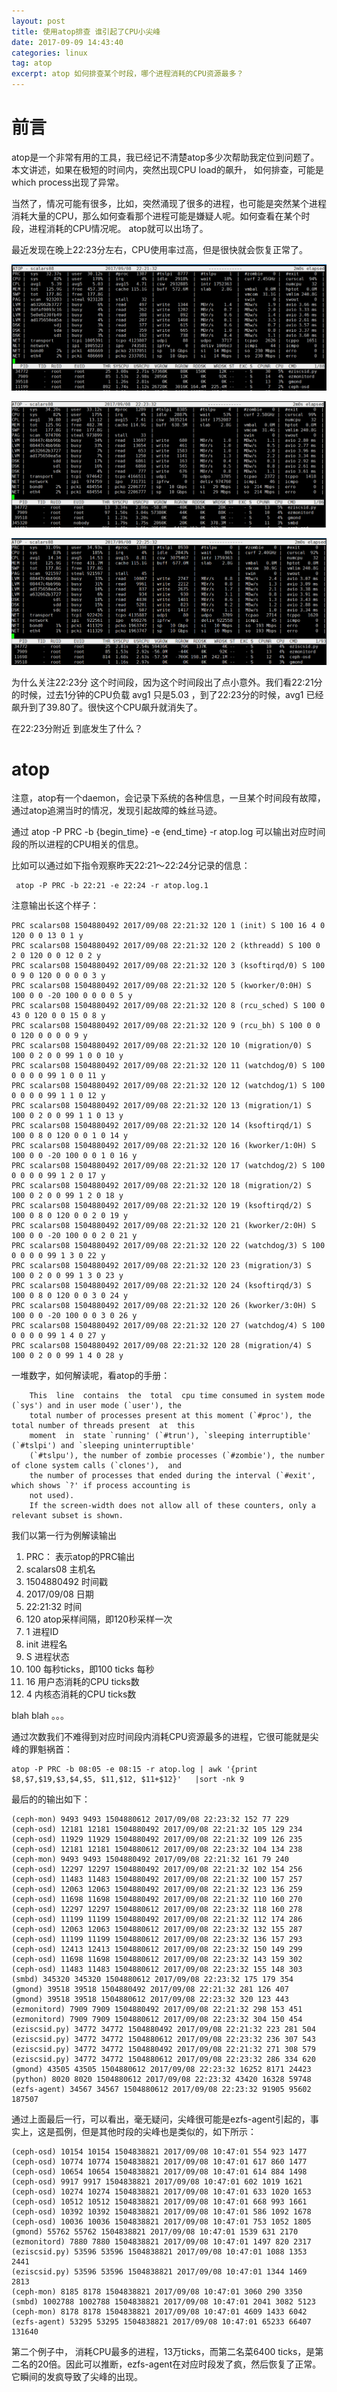 ```yaml
---
layout: post
title: 使用atop排查 谁引起了CPU小尖峰
date: 2017-09-09 14:43:40
categories: linux
tag: atop
excerpt: atop 如何排查某个时段，哪个进程消耗的CPU资源最多？
---
```


# 前言

atop是一个非常有用的工具，我已经记不清楚atop多少次帮助我定位到问题了。本文讲述，如果在极短的时间内，突然出现CPU load的飙升，
如何排查，可能是which process出现了异常。

当然了，情况可能有很多，比如，突然涌现了很多的进程，也可能是突然某个进程消耗大量的CPU，那么如何查看那个进程可能是嫌疑人呢。如何查看在某个时段，进程消耗的CPU情况呢。 atop就可以出场了。

最近发现在晚上22:23分左右，CPU使用率过高，但是很快就会恢复正常了。

![](/assets/LINUX/CPU_LOAD_PRE.png)

![](/assets/LINUX/CPU_LOAD_MID.png)

![](/assets/LINUX/CPU_LOAD_POST.png)


为什么关注22:23分 这个时间段，因为这个时间段出了点小意外。我们看22:21分的时候，过去1分钟的CPU负载 avg1 只是5.03 ，到了22:23分的时候，avg1 已经飙升到了39.80了。很快这个CPU飙升就消失了。

在22:23分附近 到底发生了什么？

# atop 

注意，atop有一个daemon，会记录下系统的各种信息，一旦某个时间段有故障，通过atop追溯当时的情况，发现引起故障的蛛丝马迹。

通过 atop -P PRC  -b {begin_time} -e {end_time} -r atop.log 可以输出对应时间段的所以进程的CPU相关的信息。

比如可以通过如下指令观察昨天22:21～22:24分记录的信息：

```
 atop -P PRC -b 22:21 -e 22:24 -r atop.log.1
```

注意输出长这个样子：

```
PRC scalars08 1504880492 2017/09/08 22:21:32 120 1 (init) S 100 16 4 0 120 0 0 13 0 1 y
PRC scalars08 1504880492 2017/09/08 22:21:32 120 2 (kthreadd) S 100 0 2 0 120 0 0 12 0 2 y
PRC scalars08 1504880492 2017/09/08 22:21:32 120 3 (ksoftirqd/0) S 100 0 9 0 120 0 0 0 0 3 y
PRC scalars08 1504880492 2017/09/08 22:21:32 120 5 (kworker/0:0H) S 100 0 0 -20 100 0 0 0 0 5 y
PRC scalars08 1504880492 2017/09/08 22:21:32 120 8 (rcu_sched) S 100 0 43 0 120 0 0 15 0 8 y
PRC scalars08 1504880492 2017/09/08 22:21:32 120 9 (rcu_bh) S 100 0 0 0 120 0 0 0 0 9 y
PRC scalars08 1504880492 2017/09/08 22:21:32 120 10 (migration/0) S 100 0 2 0 0 99 1 0 0 10 y
PRC scalars08 1504880492 2017/09/08 22:21:32 120 11 (watchdog/0) S 100 0 0 0 0 99 1 0 0 11 y
PRC scalars08 1504880492 2017/09/08 22:21:32 120 12 (watchdog/1) S 100 0 0 0 0 99 1 1 0 12 y
PRC scalars08 1504880492 2017/09/08 22:21:32 120 13 (migration/1) S 100 0 2 0 0 99 1 1 0 13 y
PRC scalars08 1504880492 2017/09/08 22:21:32 120 14 (ksoftirqd/1) S 100 0 8 0 120 0 0 1 0 14 y
PRC scalars08 1504880492 2017/09/08 22:21:32 120 16 (kworker/1:0H) S 100 0 0 -20 100 0 0 1 0 16 y
PRC scalars08 1504880492 2017/09/08 22:21:32 120 17 (watchdog/2) S 100 0 0 0 0 99 1 2 0 17 y
PRC scalars08 1504880492 2017/09/08 22:21:32 120 18 (migration/2) S 100 0 2 0 0 99 1 2 0 18 y
PRC scalars08 1504880492 2017/09/08 22:21:32 120 19 (ksoftirqd/2) S 100 0 8 0 120 0 0 2 0 19 y
PRC scalars08 1504880492 2017/09/08 22:21:32 120 21 (kworker/2:0H) S 100 0 0 -20 100 0 0 2 0 21 y
PRC scalars08 1504880492 2017/09/08 22:21:32 120 22 (watchdog/3) S 100 0 0 0 0 99 1 3 0 22 y
PRC scalars08 1504880492 2017/09/08 22:21:32 120 23 (migration/3) S 100 0 2 0 0 99 1 3 0 23 y
PRC scalars08 1504880492 2017/09/08 22:21:32 120 24 (ksoftirqd/3) S 100 0 8 0 120 0 0 3 0 24 y
PRC scalars08 1504880492 2017/09/08 22:21:32 120 26 (kworker/3:0H) S 100 0 0 -20 100 0 0 3 0 26 y
PRC scalars08 1504880492 2017/09/08 22:21:32 120 27 (watchdog/4) S 100 0 0 0 0 99 1 4 0 27 y
PRC scalars08 1504880492 2017/09/08 22:21:32 120 28 (migration/4) S 100 0 2 0 0 99 1 4 0 28 y
```

一堆数字，如何解读呢，看atop的手册：

```
    This  line  contains  the  total  cpu time consumed in system mode (`sys') and in user mode (`user'), the
    total number of processes present at this moment (`#proc'), the total number of threads present  at  this
    moment  in  state `running' (`#trun'), `sleeping interruptible' (`#tslpi') and `sleeping uninterruptible'
    (`#tslpu'), the number of zombie processes (`#zombie'), the number of clone system calls (`clones'),  and
    the number of processes that ended during the interval (`#exit', which shows `?' if process accounting is
    not used).
    If the screen-width does not allow all of these counters, only a relevant subset is shown.
```

我们以第一行为例解读输出

1. PRC： 表示atop的PRC输出
2. scalars08	     主机名
3. 1504880492     时间戳
4. 2017/09/08     日期
5. 22:21:32       时间
6. 120            atop采样间隔，即120秒采样一次
7. 1              进程ID
8. init					进程名
9. S						进程状态
10. 100           每秒ticks，即100 ticks 每秒
11. 16            用户态消耗的CPU ticks数
12. 4             内核态消耗的CPU ticks数

blah blah 。。。

通过次数我们不难得到对应时间段内消耗CPU资源最多的进程，它很可能就是尖峰的罪魁祸首：

```
atop -P PRC -b 08:05 -e 08:15 -r atop.log | awk '{print $8,$7,$19,$3,$4,$5, $11,$12, $11+$12}'   |sort -nk 9
```

最后的的输出如下：

```
(ceph-mon) 9493 9493 1504880612 2017/09/08 22:23:32 152 77 229
(ceph-osd) 12181 12181 1504880492 2017/09/08 22:21:32 105 129 234
(ceph-osd) 11929 11929 1504880492 2017/09/08 22:21:32 109 126 235
(ceph-osd) 12181 12181 1504880612 2017/09/08 22:23:32 104 134 238
(ceph-mon) 9493 9493 1504880492 2017/09/08 22:21:32 161 79 240
(ceph-osd) 12297 12297 1504880492 2017/09/08 22:21:32 102 154 256
(ceph-osd) 11483 11483 1504880492 2017/09/08 22:21:32 100 157 257
(ceph-osd) 12063 12063 1504880492 2017/09/08 22:21:32 123 136 259
(ceph-osd) 11698 11698 1504880492 2017/09/08 22:21:32 110 160 270
(ceph-osd) 12297 12297 1504880612 2017/09/08 22:23:32 118 160 278
(ceph-osd) 11199 11199 1504880492 2017/09/08 22:21:32 112 174 286
(ceph-osd) 12063 12063 1504880612 2017/09/08 22:23:32 132 155 287
(ceph-osd) 11199 11199 1504880612 2017/09/08 22:23:32 136 157 293
(ceph-osd) 12413 12413 1504880612 2017/09/08 22:23:32 150 149 299
(ceph-osd) 11698 11698 1504880612 2017/09/08 22:23:32 143 159 302
(ceph-osd) 11483 11483 1504880612 2017/09/08 22:23:32 155 148 303
(smbd) 345320 345320 1504880612 2017/09/08 22:23:32 175 179 354
(gmond) 39518 39518 1504880492 2017/09/08 22:21:32 281 126 407
(gmond) 39518 39518 1504880612 2017/09/08 22:23:32 320 123 443
(ezmonitord) 7909 7909 1504880492 2017/09/08 22:21:32 298 153 451
(ezmonitord) 7909 7909 1504880612 2017/09/08 22:23:32 304 150 454
(eziscsid.py) 34772 34772 1504880492 2017/09/08 22:21:32 223 281 504
(eziscsid.py) 34772 34772 1504880612 2017/09/08 22:23:32 236 307 543
(eziscsid.py) 34772 34772 1504880492 2017/09/08 22:21:32 271 308 579
(eziscsid.py) 34772 34772 1504880612 2017/09/08 22:23:32 286 334 620
(gmond) 43505 43505 1504880612 2017/09/08 22:23:32 16252 8171 24423
(python) 8020 8020 1504880612 2017/09/08 22:23:32 43420 16328 59748
(ezfs-agent) 34567 34567 1504880612 2017/09/08 22:23:32 91905 95602 187507
```
通过上面最后一行，可以看出，毫无疑问，尖峰很可能是ezfs-agent引起的，事实上，这是孤例，但是其他时段的尖峰也是类似的，如下所示：

```
(ceph-osd) 10154 10154 1504838821 2017/09/08 10:47:01 554 923 1477
(ceph-osd) 10774 10774 1504838821 2017/09/08 10:47:01 617 860 1477
(ceph-osd) 10654 10654 1504838821 2017/09/08 10:47:01 614 884 1498
(ceph-osd) 9917 9917 1504838821 2017/09/08 10:47:01 602 1019 1621
(ceph-osd) 10274 10274 1504838821 2017/09/08 10:47:01 633 1020 1653
(ceph-osd) 10512 10512 1504838821 2017/09/08 10:47:01 668 993 1661
(ceph-osd) 10392 10392 1504838821 2017/09/08 10:47:01 586 1092 1678
(ceph-osd) 10036 10036 1504838821 2017/09/08 10:47:01 753 1052 1805
(gmond) 55762 55762 1504838821 2017/09/08 10:47:01 1539 631 2170
(ezmonitord) 7880 7880 1504838821 2017/09/08 10:47:01 1497 820 2317
(eziscsid.py) 53596 53596 1504838821 2017/09/08 10:47:01 1088 1353 2441
(eziscsid.py) 53596 53596 1504838821 2017/09/08 10:47:01 1344 1469 2813
(ceph-mon) 8185 8178 1504838821 2017/09/08 10:47:01 3060 290 3350
(smbd) 1002788 1002788 1504838821 2017/09/08 10:47:01 2041 3082 5123
(ceph-mon) 8178 8178 1504838821 2017/09/08 10:47:01 4609 1433 6042
(ezfs-agent) 53295 53295 1504838821 2017/09/08 10:47:01 65233 66407 131640

```

第二个例子中， 消耗CPU最多的进程，13万ticks，而第二名菜6400 ticks，是第二名的20倍。因此可以推断，ezfs-agent在对应时段发了疯，然后恢复了正常。它瞬间的发疯导致了尖峰的出现。
